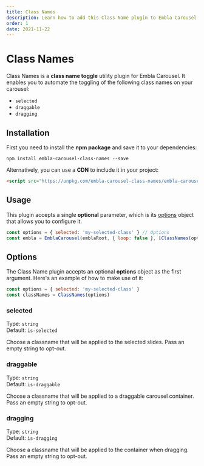 ```yaml
---
title: Class Names
description: Learn how to add this Class Name plugin to Embla Carousel
order: 1
date: 2021-11-22
---
```


# Class Names

Class Names is a **class name toggle** utility plugin for Embla Carousel. It enables you to automate the toggling of the following class names on your carousel:

- `selected`
- `draggable`
- `dragging`

## Installation

First you need to install the **npm package** and save it to your dependencies:

```shell
npm install embla-carousel-class-names --save
```

Alternatively, you can use a **CDN** to include it in your project:

```html
<script src="https://unpkg.com/embla-carousel-class-names/embla-carousel-class-names.umd.js"></script>
```

## Usage

This plugin accepts a single **optional** parameter, which is its [options](/plugins/class-names/#options) object that allows you to configure it.

```js
const options = { selected: 'my-selected-class' } // Options
const embla = EmblaCarousel(emblaRoot, { loop: false }, [ClassNames(options)]) // Add plugin
```

## Options

The Class Name plugin accepts an optional **options** object as the first argument. Here's an example of how to make use of it:

```js
const options = { selected: 'my-selected-class' }
const classNames = ClassNames(options)
```

### selected

Type: <BrandPrimaryText>`string`</BrandPrimaryText>  
Default: <BrandSecondaryText>`is-selected`</BrandSecondaryText>

Choose a classname that will be applied to the selected slides. Pass an empty string to opt-out.

### draggable

Type: <BrandPrimaryText>`string`</BrandPrimaryText>  
Default: <BrandSecondaryText>`is-draggable`</BrandSecondaryText>

Choose a classname that will be applied to a draggable carousel container. Pass an empty string to opt-out.

### dragging

Type: <BrandPrimaryText>`string`</BrandPrimaryText>  
Default: <BrandSecondaryText>`is-dragging`</BrandSecondaryText>

Choose a classname that will be applied to the container when dragging. Pass an empty string to opt-out.
